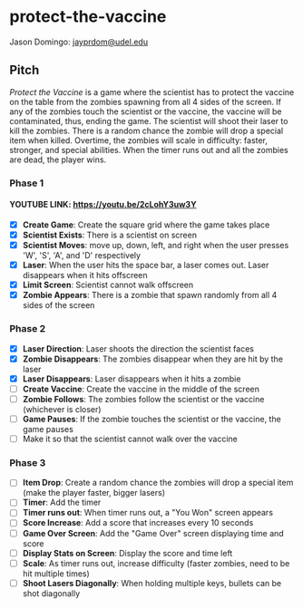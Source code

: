 # protect-the-vaccine
Jason Domingo: jayprdom@udel.edu

## Pitch
*Protect the Vaccine* is a game where the scientist has to protect the vaccine on the table
from the zombies spawning from all 4 sides of the screen. If any of the zombies touch the scientist or the vaccine,
the vaccine will be contaminated, thus, ending the game. The scientist will shoot their laser to kill the zombies. 
There is a random chance the zombie will drop a special item when killed. Overtime, the zombies will scale 
in difficulty: faster, stronger, and special abilities. When the timer runs out and all the zombies are dead, 
the player wins.

### Phase 1
#### YOUTUBE LINK: https://youtu.be/2cLohY3uw3Y
- [x] <b>Create Game</b>: Create the square grid where the game takes place
- [x] <b>Scientist Exists</b>: There is a scientist on screen
- [x] <b>Scientist Moves</b>: move up, down, left, and right when the user presses 'W', 'S', 'A', and 'D' respectively
- [x] <b>Laser</b>: When the user hits the space bar, a laser comes out. Laser disappears when it hits offscreen
- [x] <b>Limit Screen</b>: Scientist cannot walk offscreen
- [x] <b>Zombie Appears</b>: There is a zombie that spawn randomly from all 4 sides of the screen

### Phase 2
- [x] <b>Laser Direction</b>: Laser shoots the direction the scientist faces
- [x] <b>Zombie Disappears</b>: The zombies disappear when they are hit by the laser
- [x] <b>Laser Disappears</b>: Laser disappears when it hits a zombie
- [ ] <b>Create Vaccine</b>: Create the vaccine in the middle of the screen
- [ ] <b>Zombie Follows</b>: The zombies follow the scientist or the vaccine (whichever is closer)
- [ ] <b>Game Pauses</b>: If the zombie touches the scientist or the vaccine, the game pauses
- [ ] Make it so that the scientist cannot walk over the vaccine

### Phase 3
- [ ] <b>Item Drop</b>: Create a random chance the zombies will drop a special item (make the player faster, bigger lasers)
- [ ] <b>Timer</b>: Add the timer
- [ ] <b>Timer runs out</b>: When timer runs out, a "You Won" screen appears
- [ ] <b>Score Increase</b>: Add a score that increases every 10 seconds
- [ ] <b>Game Over Screen</b>: Add the "Game Over" screen displaying time and score
- [ ] <b>Display Stats on Screen</b>: Display the score and time left
- [ ] <b>Scale</b>: As timer runs out, increase difficulty (faster zombies, need to be hit multiple times)
- [ ] <b>Shoot Lasers Diagonally</b>: When holding multiple keys, bullets can be shot diagonally
